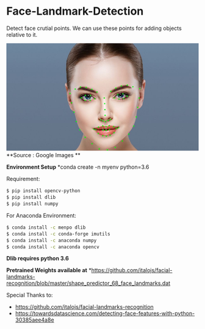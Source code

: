 # Face-Landmark-Detection
Detect face crutial points. We can use these points for adding objects relative to it.

<img src="./resulted_face.jpg">
**Source : Google Images **

**Environment Setup**
*conda create -n myenv python=3.6

Requirement:
```sh
$ pip install opencv-python
$ pip install dlib
$ pip install numpy
```

For Anaconda Environment: 
```sh
$ conda install -c menpo dlib
$ conda install -c conda-forge imutils
$ conda install -c anaconda numpy
$ conda install -c anaconda opencv
```

 **Dlib requires python 3.6**
  

**Pretrained Weights available at**
*https://github.com/italojs/facial-landmarks-recognition/blob/master/shape_predictor_68_face_landmarks.dat

Special Thanks to: 
* https://github.com/italojs/facial-landmarks-recognition
* https://towardsdatascience.com/detecting-face-features-with-python-30385aee4a8e
